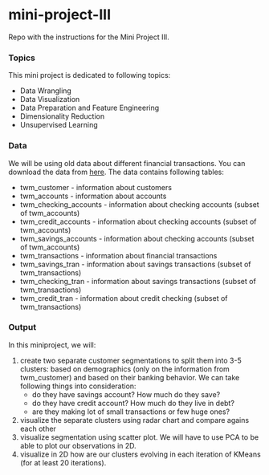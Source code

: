 # mini-project-III
Repo with the instructions for the Mini Project III.


### Topics
This mini project is dedicated to following topics:
- Data Wrangling
- Data Visualization
- Data Preparation and Feature Engineering
- Dimensionality Reduction
- Unsupervised Learning

### Data
We will be using old data about different financial transactions. You can download the data from [here](https://drive.google.com/file/d/1zAjnf936aHkwVCq_BmA47p4lpRjyRzMf/view?usp=sharing). The data contains following tables:

- twm_customer - information about customers
- twm_accounts - information about accounts
- twm_checking_accounts - information about checking accounts (subset of twm_accounts)
- twm_credit_accounts - information about checking accounts (subset of twm_accounts)
- twm_savings_accounts - information about checking accounts (subset of twm_accounts)
- twm_transactions - information about financial transactions
- twm_savings_tran - information about savings transactions (subset of twm_transactions)
- twm_checking_tran - information about savings transactions (subset of twm_transactions)
- twm_credit_tran - information about credit checking (subset of twm_transactions)


### Output

In this miniproject, we will:

1.  create two separate customer segmentations to split them into 3-5 clusters: based on demographics (only on the information from twm_customer) and based on their banking behavior. We can take following things into consideration:
    - do they have savings account? How much do they save?
    - do they have credit account? How much do they live in debt?
    - are they making lot of small transactions or few huge ones?
2. visualize the separate clusters using radar chart and compare agains each other
3. visualize segmentation using scatter plot. We will have to use PCA to be able to plot our observations in 2D.
4. visualize in 2D how are our clusters evolving in each iteration of KMeans (for at least 20 iterations).



